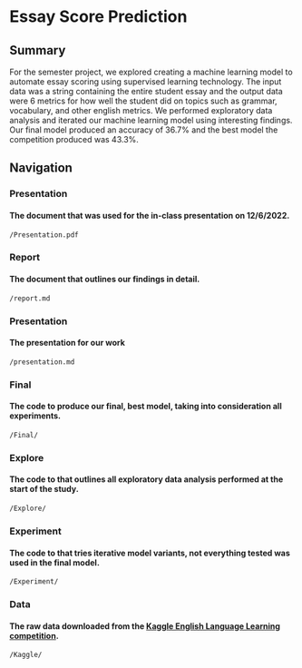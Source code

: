 # Essay Score Prediction

## Summary
For the semester project, we explored creating a machine learning model to automate essay scoring using supervised learning technology. The input data was a string containing the entire student essay and the output data were 6 metrics for how well the student did on topics such as grammar, vocabulary, and other english metrics. We performed exploratory data analysis and iterated our machine learning model using interesting findings. Our final model produced an accuracy of 36.7% and the best model the competition produced was 43.3%.

## Navigation

### Presentation
#### The document that was used for the in-class presentation on 12/6/2022.
`/Presentation.pdf`

### Report
#### The document that outlines our findings in detail.
`/report.md`

### Presentation
#### The presentation for our work
`/presentation.md`

### Final
#### The code to produce our final, best model, taking into consideration all experiments.
`/Final/`

### Explore
#### The code to that outlines all exploratory data analysis performed at the start of the study.
`/Explore/`

### Experiment
#### The code to that tries iterative model variants, not everything tested was used in the final model.
`/Experiment/`

### Data
#### The raw data downloaded from the [Kaggle English Language Learning competition](https://www.kaggle.com/competitions/feedback-prize-english-language-learning/data).
`/Kaggle/`



